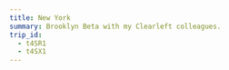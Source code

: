 ```yaml
---
title: New York
summary: Brooklyn Beta with my Clearleft colleagues.
trip_id:
  - t4SR1
  - t4SX1
---
```

